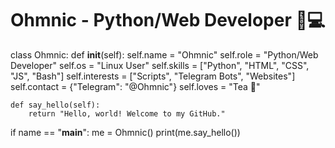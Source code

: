 # Ohmnic - Python/Web Developer 🐍💻

class Ohmnic:
    def __init__(self):
        self.name = "Ohmnic"
        self.role = "Python/Web Developer"
        self.os = "Linux User"
        self.skills = ["Python", "HTML", "CSS", "JS", "Bash"]
        self.interests = ["Scripts", "Telegram Bots", "Websites"]
        self.contact = {"Telegram": "@Ohmnic"}
        self.loves = "Tea 🍵"

    def say_hello(self):
        return "Hello, world! Welcome to my GitHub."

if name == "__main__":
    me = Ohmnic()
    print(me.say_hello())
